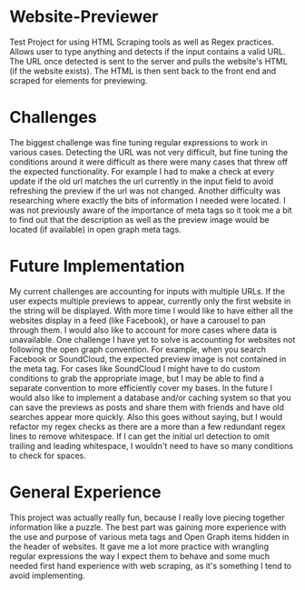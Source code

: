 # Website-Previewer
Test Project for using HTML Scraping tools as well as Regex practices.  Allows user to type anything and detects if the input contains a valid URL.  The URL once detected is sent to the server and pulls the website's HTML (if the website exists).  The HTML is then sent back to the front end and scraped for elements for previewing.

# Challenges
The biggest challenge was fine tuning regular expressions to work in various cases. Detecting the URL was not very difficult, but fine tuning the conditions around it were difficult as there were many cases that threw off the expected functionality.  For example I had to make a check at every update if the old url matches the url currently in the input field to avoid refreshing the preview if the url was not changed.  Another difficulty was researching where exactly the bits of information I needed were located.  I was not previously aware of the importance of meta tags so it took me a bit to find out that the description as well as the preview image would be located (if available) in open graph meta tags.

# Future Implementation
My current challenges are accounting for inputs with multiple URLs.  If the user expects multiple previews to appear, currently only the first website in the string will be displayed.  With more time I would like to have either all the websites display in a feed (like Facebook), or have a carousel to pan through them.  I would also like to account for more cases where data is unavailable.  One challenge I have yet to solve is accounting for websites not following the open graph convention.  For example, when you search Facebook or SoundCloud, the expected preview image is not contained in the meta tag.  For cases like SoundCloud I might have to do custom conditions to grab the appropriate image, but I may be able to find a separate convention to more efficiently cover my bases.  In the future I would also like to implement a database and/or caching system so that you can save the previews as posts and share them with friends and have old searches appear more quickly.  Also this goes without saying, but I would refactor my regex checks as there are a more than a few redundant regex lines to remove whitespace.  If I can get the initial url detection to omit trailing and leading whitespace, I wouldn't need to have so many conditions to check for spaces.

# General Experience
This project was actually really fun, because I really love piecing together information like a puzzle.  The best part was gaining more experience with the use and purpose of various meta tags and Open Graph items hidden in the header of websites.  It gave me a lot more practice with wrangling regular expressions the way I expect them to behave and some much needed first hand experience with web scraping, as it's something I tend to avoid implementing.
